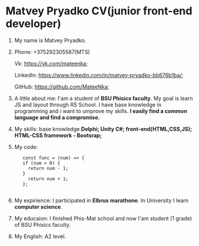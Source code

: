 # Matvey Pryadko CV(junior front-end developer)
1. My name is Matvey Pryadko.
2. Phone: +375292305587(MTS)  
  
   Vk: https://vk.com/mateenka;
   
   LinkedIn: https://www.linkedin.com/in/matvey-pryadko-bb676b1ba/;
   
   GitHub: https://github.com/MateeNka;
3. A little about me: I'am a student of **BSU Phisics faculty**. My goal is learn JS and layout through RS School.
   I have base knowledge in programming and i want to umprove my skills. **I easily find a common language and find a compromise.**
   
4. My skills: base knowledge **Delphi; Unity C#; front-end(HTML,CSS,JS); HTML-CSS framework - Bootsrap;** 

5. My code:
   ```
      const func = (num) => {  
      if (num > 0) {  
        return num - 1;  
      }
        return num + 1;  
      };
    
   ```
6.  My expirience: I participated in **Elbrus marathone**. In University I learn **computer science**. 
7.  My educaion: I finished Phis-Mat school and now I'am student (1 grade) of BSU Phisics faculty.
8.  My English: A2 level. 
